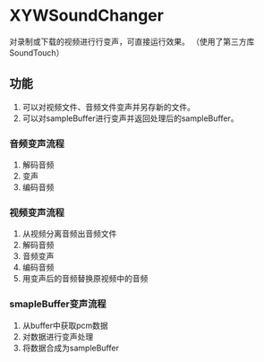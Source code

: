 # XYWSoundChanger
对录制或下载的视频进行行变声，可直接运行效果。
（使用了第三方库SoundTouch）

## 功能
1. 可以对视频文件、音频文件变声并另存新的文件。
2. 可以对sampleBuffer进行变声并返回处理后的sampleBuffer。

### 音频变声流程

1. 解码音频
2. 变声
3. 编码音频

### 视频变声流程

1. 从视频分离音频出音频文件
2. 解码音频
3. 音频变声
4. 编码音频
5. 用变声后的音频替换原视频中的音频

### smapleBuffer变声流程

1. 从buffer中获取pcm数据
2. 对数据进行变声处理
3. 将数据合成为sampleBuffer


